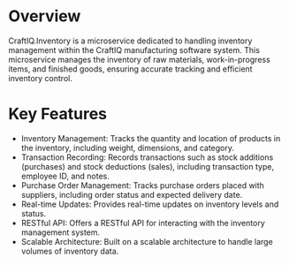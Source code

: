 # Overview
CraftIQ.Inventory is a microservice dedicated to handling inventory management within the CraftIQ manufacturing software system. This microservice manages the inventory of raw materials, work-in-progress items, and finished goods, ensuring accurate tracking and efficient inventory control.

# Key Features
- Inventory Management: Tracks the quantity and location of products in the inventory, including weight, dimensions, and category.
- Transaction Recording: Records transactions such as stock additions (purchases) and stock deductions (sales), including transaction type, employee ID, and notes.
- Purchase Order Management: Tracks purchase orders placed with suppliers, including order status and expected delivery date.
- Real-time Updates: Provides real-time updates on inventory levels and status.
- RESTful API: Offers a RESTful API for interacting with the inventory management system.
- Scalable Architecture: Built on a scalable architecture to handle large volumes of inventory data.
